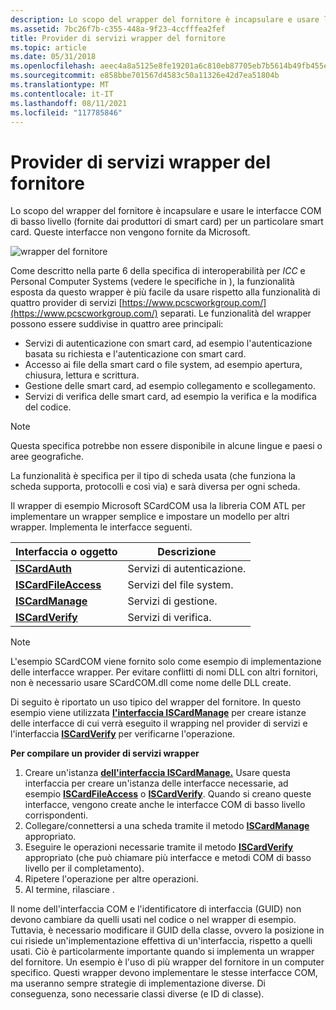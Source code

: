 ```yaml
---
description: Lo scopo del wrapper del fornitore è incapsulare e usare le interfacce COM di basso livello (fornite dai produttori di smart card) per un particolare smart card. Queste interfacce non vengono fornite da Microsoft.
ms.assetid: 7bc26f7b-c355-448a-9f23-4ccfffea2fef
title: Provider di servizi wrapper del fornitore
ms.topic: article
ms.date: 05/31/2018
ms.openlocfilehash: aeec4a8a5125e8fe19201a6c810eb87705eb7b5614b49fb455e8a96af63c8d26
ms.sourcegitcommit: e858bbe701567d4583c50a11326e42d7ea51804b
ms.translationtype: MT
ms.contentlocale: it-IT
ms.lasthandoff: 08/11/2021
ms.locfileid: "117785846"
---
```

# <a name="vendor-wrapper-service-provider"></a>Provider di servizi wrapper del fornitore

Lo scopo del wrapper del fornitore è incapsulare e usare le interfacce COM di basso livello (fornite dai produttori di smart card) per un particolare smart card. Queste interfacce non vengono fornite da Microsoft.

![wrapper del fornitore](images/scspart1.png)

Come descritto nella parte 6 della specifica di interoperabilità per *ICC* e Personal Computer Systems (vedere le specifiche in ), la funzionalità esposta da questo wrapper è più facile da usare rispetto alla funzionalità di quattro provider di servizi [https://www.pcscworkgroup.com/](https://www.pcscworkgroup.com/) separati. Le funzionalità del wrapper possono essere suddivise in quattro aree principali:

-   Servizi di autenticazione con smart card, ad esempio l'autenticazione basata su richiesta e l'autenticazione con smart card.
-   Accesso ai file della smart card o file system, ad esempio apertura, chiusura, lettura e scrittura.
-   Gestione delle smart card, ad esempio collegamento e scollegamento.
-   Servizi di verifica delle smart card, ad esempio la verifica e la modifica del codice.

> [!Note]  
> Questa specifica potrebbe non essere disponibile in alcune lingue e paesi o aree geografiche.

 

La funzionalità è specifica per il tipo di scheda usata (che funziona la scheda supporta, protocolli e così via) e sarà diversa per ogni scheda.

Il wrapper di esempio Microsoft SCardCOM usa la libreria COM ATL per implementare un wrapper semplice e impostare un modello per altri wrapper. Implementa le interfacce seguenti.



| Interfaccia o oggetto                                     | Descrizione                         |
|---------------------------------------------------------|-------------------------------------|
| [**ISCardAuth**](iscardauth.md)<br/>             | Servizi di autenticazione.<br/> |
| [**ISCardFileAccess**](iscardfileaccess.md)<br/> | Servizi del file system.<br/>    |
| [**ISCardManage**](iscardmanage.md)<br/>         | Servizi di gestione.<br/>     |
| [**ISCardVerify**](iscardverify.md)<br/>         | Servizi di verifica.<br/>   |



 

> [!Note]  
> L'esempio SCardCOM viene fornito solo come esempio di implementazione delle interfacce wrapper. Per evitare conflitti di nomi DLL con altri fornitori, non è necessario usare SCardCOM.dll come nome delle DLL create.

 

Di seguito è riportato un uso tipico del wrapper del fornitore. In questo esempio viene utilizzata [**l'interfaccia ISCardManage**](iscardmanage.md) per creare istanze delle interfacce di cui verrà eseguito il wrapping nel provider di servizi e l'interfaccia [**ISCardVerify**](iscardverify.md) per verificarne l'operazione.

**Per compilare un provider di servizi wrapper**

1.  Creare un'istanza [**dell'interfaccia ISCardManage.**](iscardmanage.md) Usare questa interfaccia per creare un'istanza delle interfacce necessarie, ad esempio [**ISCardFileAccess**](iscardfileaccess.md) o [**ISCardVerify**](iscardverify.md). Quando si creano queste interfacce, vengono create anche le interfacce COM di basso livello corrispondenti.
2.  Collegare/connettersi a una scheda tramite il metodo [**ISCardManage**](iscardmanage.md) appropriato.
3.  Eseguire le operazioni necessarie tramite il metodo [**ISCardVerify**](iscardverify.md) appropriato (che può chiamare più interfacce e metodi COM di basso livello per il completamento).
4.  Ripetere l'operazione per altre operazioni.
5.  Al termine, rilasciare .

Il nome dell'interfaccia COM e l'identificatore di interfaccia (GUID) non devono cambiare da quelli usati nel codice o nel wrapper di esempio. Tuttavia, è necessario modificare il GUID della classe, ovvero la posizione in cui risiede un'implementazione effettiva di un'interfaccia, rispetto a quelli usati. Ciò è particolarmente importante quando si implementa un wrapper del fornitore. Un esempio è l'uso di più wrapper del fornitore in un computer specifico. Questi wrapper devono implementare le stesse interfacce COM, ma useranno sempre strategie di implementazione diverse. Di conseguenza, sono necessarie classi diverse (e ID di classe).

 

 




